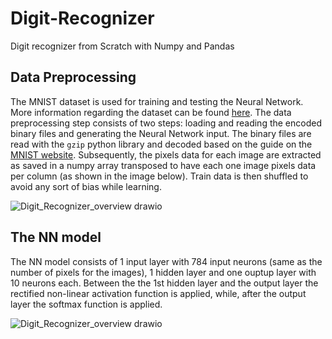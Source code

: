 # Digit-Recognizer
Digit recognizer from Scratch with Numpy and Pandas

## Data Preprocessing
The MNIST dataset is used for training and testing the Neural Network. More information regarding the dataset can be found [here](http://yann.lecun.com/exdb/mnist/).
The data preprocessing step consists of two steps: loading and reading the encoded binary files and generating the Neural Network input. The binary files are read with the 
`gzip` python library and decoded based on the guide on the [MNIST website](http://yann.lecun.com/exdb/mnist/). Subsequently, the pixels data for each image are extracted as saved in a numpy array transposed to have 
each one image pixels data per column (as shown in the image below).
Train data is then shuffled to avoid any sort of bias while learning.

![Digit_Recognizer_overview drawio](https://user-images.githubusercontent.com/60779914/158414671-697d35ff-4e3e-4fce-914f-610df7b7460d.png)

## The NN model
The NN model consists of 1 input layer with 784 input neurons (same as the number of pixels for the images), 1 hidden layer and one ouptup layer with 10 neurons each. Between the  the 1st hidden layer and the output layer the rectified non-linear activation function is applied, while, after the output layer the softmax function is applied.

![Digit_Recognizer_overview drawio](https://user-images.githubusercontent.com/60779914/158630914-24732ba1-a38f-4404-95d1-961bf79db2ad.png)
